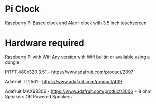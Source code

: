 # Pi Clock

Raspberry Pi Based clock and Alarm clock with 3.5 inch touchscreen

# Hardware required

Raspberry Pi with Wifi
Any version with Wifi builtin or available using a dongle

PiTFT 480x320 3.5" - https://www.adafruit.com/product/2097

Adafruit TL2561 - https://www.adafruit.com/product/439

Adafruit MAX98306 - https://www.adafruit.com/product/3006 + 8 ohm Speakers
OR
Powered Speakers

